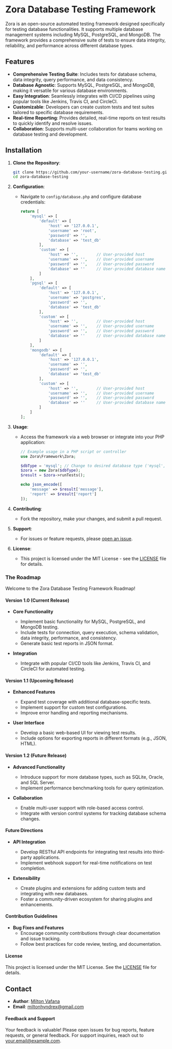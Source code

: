 # Zora Database Testing Framework

Zora is an open-source automated testing framework designed specifically for testing database functionalities. It supports multiple database management systems including MySQL, PostgreSQL, and MongoDB. The framework provides a comprehensive suite of tests to ensure data integrity, reliability, and performance across different database types.

## Features

- **Comprehensive Testing Suite**: Includes tests for database schema, data integrity, query performance, and data consistency.
- **Database Agnostic**: Supports MySQL, PostgreSQL, and MongoDB, making it versatile for various database environments.
- **Easy Integration**: Seamlessly integrates with CI/CD pipelines using popular tools like Jenkins, Travis CI, and CircleCI.
- **Customizable**: Developers can create custom tests and test suites tailored to specific database requirements.
- **Real-time Reporting**: Provides detailed, real-time reports on test results to quickly identify and resolve issues.
- **Collaboration**: Supports multi-user collaboration for teams working on database testing and development.

## Installation

1. **Clone the Repository**:
   ```bash
   git clone https://github.com/your-username/zora-database-testing.git
   cd zora-database-testing
   ```

2. **Configuration**:
   - Navigate to `config/database.php` and configure database credentials:
     ```php
     return [
         'mysql' => [
             'default' => [
                 'host' => '127.0.0.1',
                 'username' => 'root',
                 'password' => '',
                 'database' => 'test_db'
             ],
             'custom' => [
                 'host' => '',        // User-provided host
                 'username' => '',    // User-provided username
                 'password' => '',    // User-provided password
                 'database' => ''     // User-provided database name
             ]
         ],
         'pgsql' => [
             'default' => [
                 'host' => '127.0.0.1',
                 'username' => 'postgres',
                 'password' => '',
                 'database' => 'test_db'
             ],
             'custom' => [
                 'host' => '',        // User-provided host
                 'username' => '',    // User-provided username
                 'password' => '',    // User-provided password
                 'database' => ''     // User-provided database name
             ]
         ],
         'mongodb' => [
             'default' => [
                 'host' => '127.0.0.1',
                 'username' => '',
                 'password' => '',
                 'database' => 'test_db'
             ],
             'custom' => [
                 'host' => '',        // User-provided host
                 'username' => '',    // User-provided username
                 'password' => '',    // User-provided password
                 'database' => ''     // User-provided database name
             ]
         ]
     ];
     ```

3. **Usage**:
   - Access the framework via a web browser or integrate into your PHP application:
     ```php
     // Example usage in a PHP script or controller
     use Zora\Framework\Zora;
     
     $dbType = 'mysql'; // Change to desired database type ('mysql', 'pgsql', 'mongodb')
     $zora = new Zora($dbType);
     $result = $zora->runTests();
     
     echo json_encode([
         'message' => $result['message'],
         'report' => $result['report']
     ]);
     ```

4. **Contributing**:
   - Fork the repository, make your changes, and submit a pull request.

5. **Support**:
   - For issues or feature requests, please [open an issue](https://github.com/nia-cloud-official/zora_framework/issues).

6. **License**:
   - This project is licensed under the MIT License - see the [LICENSE](LICENSE) file for details.


### The Roadmap

Welcome to the Zora Database Testing Framework Roadmap!

#### Version 1.0 (Current Release)

- **Core Functionality**
  - Implement basic functionality for MySQL, PostgreSQL, and MongoDB testing.
  - Include tests for connection, query execution, schema validation, data integrity, performance, and consistency.
  - Generate basic test reports in JSON format.
  
- **Integration**
  - Integrate with popular CI/CD tools like Jenkins, Travis CI, and CircleCI for automated testing.

#### Version 1.1 (Upcoming Release)

- **Enhanced Features**
  - Expand test coverage with additional database-specific tests.
  - Implement support for custom test configurations.
  - Improve error handling and reporting mechanisms.

- **User Interface**
  - Develop a basic web-based UI for viewing test results.
  - Include options for exporting reports in different formats (e.g., JSON, HTML).

#### Version 1.2 (Future Release)

- **Advanced Functionality**
  - Introduce support for more database types, such as SQLite, Oracle, and SQL Server.
  - Implement performance benchmarking tools for query optimization.

- **Collaboration**
  - Enable multi-user support with role-based access control.
  - Integrate with version control systems for tracking database schema changes.

#### Future Directions

- **API Integration**
  - Develop RESTful API endpoints for integrating test results into third-party applications.
  - Implement webhook support for real-time notifications on test completion.

- **Extensibility**
  - Create plugins and extensions for adding custom tests and integrating with new databases.
  - Foster a community-driven ecosystem for sharing plugins and enhancements.

#### Contribution Guidelines

- **Bug Fixes and Features**
  - Encourage community contributions through clear documentation and issue tracking.
  - Follow best practices for code review, testing, and documentation.

#### License

This project is licensed under the MIT License. See the [LICENSE](LICENSE) file for details.

## Contact

- **Author**: [Milton Vafana](https://github.com/nia-cloud-official/)
- **Email**: [miltonhyndrex@gmail.com](mailto:miltonhyndrex@gmail.com)

#### Feedback and Support

Your feedback is valuable! Please open issues for bug reports, feature requests, or general feedback. For support inquiries, reach out to [your.email@example.com](mailto:your.email@example.com).